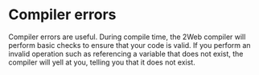 # Compiler errors

Compiler errors are useful.
During compile time, the 2Web compiler will perform basic checks to ensure that
your code is valid.
If you perform an invalid operation such as referencing a variable that does not
exist, the compiler will yell at you, telling you that it does not exist.
